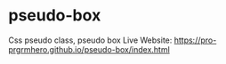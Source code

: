 # pseudo-box
Css pseudo class, pseudo box
Live Website: https://pro-prgrmhero.github.io/pseudo-box/index.html
